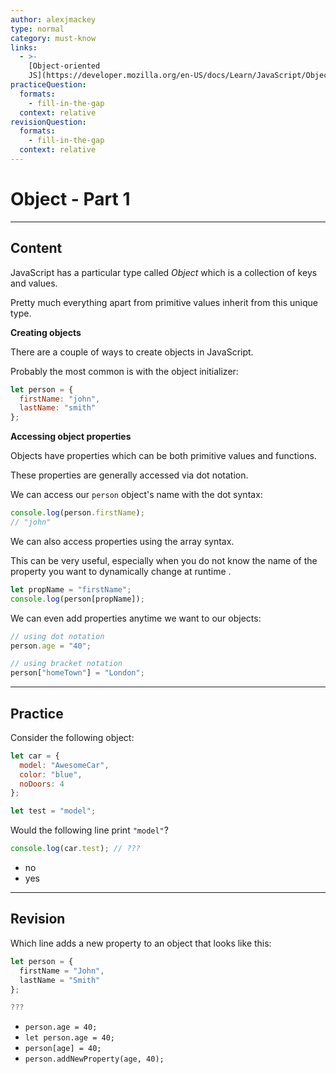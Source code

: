 ```yaml
---
author: alexjmackey
type: normal
category: must-know
links:
  - >-
    [Object-oriented
    JS](https://developer.mozilla.org/en-US/docs/Learn/JavaScript/Objects/Object-oriented_JS){website}
practiceQuestion:
  formats:
    - fill-in-the-gap
  context: relative
revisionQuestion:
  formats:
    - fill-in-the-gap
  context: relative
---
```


# Object - Part 1


---

## Content

JavaScript has a particular type called *Object* which is a collection of keys and values.

Pretty much everything apart from primitive values inherit from this unique type.

**Creating objects**

There are a couple of ways to create objects in JavaScript.

Probably the most common is with the object initializer:

```js
let person = {
  firstName: "john",
  lastName: "smith"
};
```

**Accessing object properties**

Objects have properties which can be both primitive values and functions.

These properties are generally accessed via dot notation.

We can access our `person` object's name with the dot syntax:

```js
console.log(person.firstName);
// "john"
```

We can also access properties using the array syntax.

This can be very useful, especially when you do not know the name of the property you want to dynamically change at runtime .

```js
let propName = "firstName";
console.log(person[propName]);
```

We can even add properties anytime we want to our objects:

```js
// using dot notation
person.age = "40";

// using bracket notation
person["homeTown"] = "London";
```


---

## Practice

Consider the following object:

```js
let car = {
  model: "AwesomeCar",
  color: "blue",
  noDoors: 4
};

let test = "model";
```

Would the following line print `"model"`?

```js
console.log(car.test); // ???
```

- no
- yes


---

## Revision

Which line adds a new property to an object that looks like this:

```js
let person = {
  firstName = "John",
  lastName = "Smith"
};

???
```

- `person.age = 40;`
- `let person.age = 40;`
- `person[age] = 40;`
- `person.addNewProperty(age, 40);`
 
